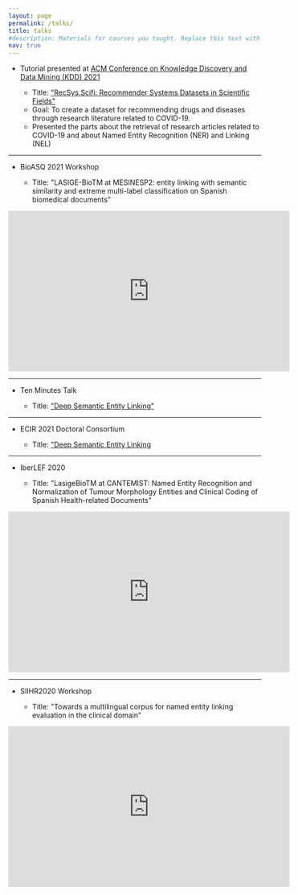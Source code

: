 ```yaml
---
layout: page
permalink: /talks/
title: talks
#description: Materials for courses you taught. Replace this text with your description.
nav: true
---
```


- Tutorial presented at [ACM Conference on Knowledge Discovery and Data Mining (KDD) 2021](https://www.kdd.org/kdd2021/)
    
    - Title: ["RecSys.Scifi: Recommender Systems Datasets in Scientific Fields"](https://lasigebiotm.github.io/RecSys.Scifi/)
    - Goal: To create a dataset for recommending drugs and diseases through research literature related to COVID-19.
    - Presented the parts about the retrieval of research articles related to COVID-19 and about Named Entity Recognition (NER) and Linking (NEL)


-----------------------------------------------------------------------------------------
- BioASQ 2021 Workshop

    - Title: "LASIGE-BioTM at MESINESP2: entity linking with semantic similarity and extreme multi-label classification on Spanish biomedical documents"

<center>
<iframe width="560" height="320" src="https://www.youtube.com/embed/9I9a3JRt42g?start=4395" title="YouTube video player" frameborder="0" allow="accelerometer; autoplay; clipboard-write; encrypted-media; gyroscope; picture-in-picture" allowfullscreen></iframe>
</center>

<!-- blank line -->
-----------------------------------------------------------------------------------------
- Ten Minutes Talk

    - Title: ["Deep Semantic Entity Linking"](https://ciencias.ulisboa.pt/en/node/13312)


<!-- blank line -->

-----------------------------------------------------------------------------------------
- ECIR 2021 Doctoral Consortium

    - Title: ["Deep Semantic Entity Linking](https://www.ecir2021.eu/accepted-papers/)

<!-- blank line -->

-----------------------------------------------------------------------------------------

- IberLEF 2020

    - Title: "LasigeBioTM at CANTEMIST: Named Entity Recognition and Normalization of Tumour Morphology Entities and Clinical Coding of Spanish Health-related Documents"

<center>
<iframe width="560" height="320" src="https://www.youtube.com/embed/gRHWbWWRIcA" title="YouTube video player" frameborder="0" allow="accelerometer; autoplay; clipboard-write; encrypted-media; gyroscope; picture-in-picture" allowfullscreen></iframe>
</center>

    

<!-- blank line -->
-----------------------------------------------------------------------------------------


- SIIHR2020 Workshop

    - Title: "Towards a multilingual corpus for named entity linking evaluation in the clinical domain"

<center>
<iframe width="560" height="320" src="https://www.youtube.com/embed/1SE7PY3sFtA" title="YouTube video player" frameborder="0" allow="accelerometer; autoplay; clipboard-write; encrypted-media; gyroscope; picture-in-picture" allowfullscreen></iframe>
</center>

